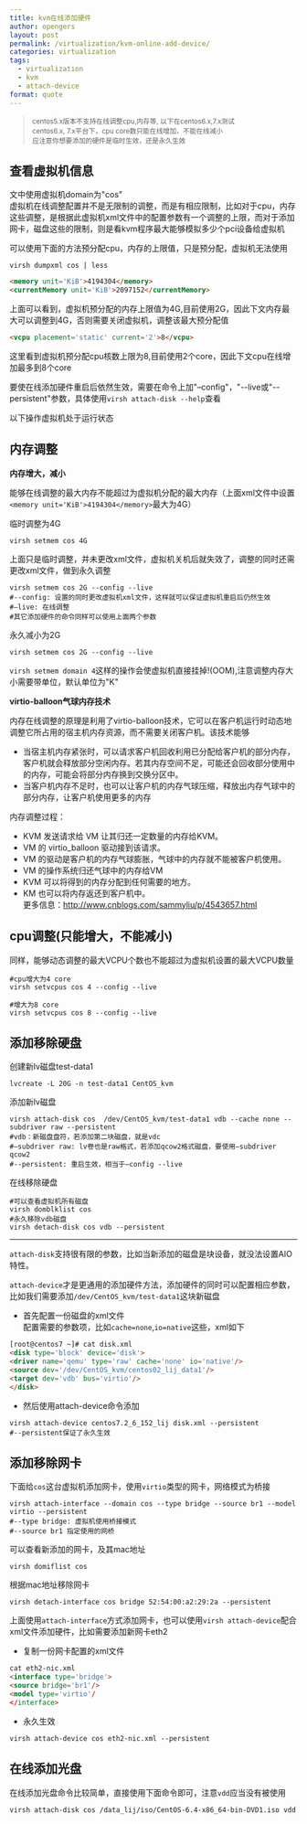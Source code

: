 ```yaml
---
title: kvm在线添加硬件
author: opengers
layout: post
permalink: /virtualization/kvm-online-add-device/
categories: virtualization
tags:
  - virtualization
  - kvm
  - attach-device
format: quote
---
```


><small>centos5.x版本不支持在线调整cpu,内存等, 以下在centos6.x,7.x测试  
centos6.x, 7.x平台下，cpu core数只能在线增加，不能在线减小  
应注意你想要添加的硬件是临时生效，还是永久生效</small>  

## 查看虚拟机信息  

文中使用虚拟机domain为"cos"  
虚拟机在线调整配置并不是无限制的调整，而是有相应限制，比如对于cpu，内存这些调整，是根据此虚拟机xml文件中的配置参数有一个调整的上限，而对于添加网卡，磁盘这些的限制，则是看kvm程序最大能够模拟多少个pci设备给虚拟机   

可以使用下面的方法预分配cpu，内存的上限值，只是预分配，虚拟机无法使用  

	virsh dumpxml cos | less	

``` html
<memory unit='KiB'>4194304</memory>
<currentMemory unit='KiB'>2097152</currentMemory>
```  
上面可以看到，虚拟机预分配的内存上限值为4G,目前使用2G，因此下文内存最大可以调整到4G，否则需要关闭虚拟机，调整该最大预分配值    

``` html
<vcpu placement='static' current='2'>8</vcpu>
```
这里看到虚拟机预分配cpu核数上限为8,目前使用2个core，因此下文cpu在线增加最多到8个core  

要使在线添加硬件重启后依然生效，需要在命令上加"–config"，"--live或"--persistent"参数，具体使用`virsh attach-disk --help`查看      

以下操作虚拟机处于运行状态  

## 内存调整

**内存增大，减小**

能够在线调整的最大内存不能超过为虚拟机分配的最大内存（上面xml文件中设置`<memory unit='KiB'>4194304</memory>`最大为4G）  

临时调整为4G  

	virsh setmem cos 4G

上面只是临时调整，并未更改xml文件，虚拟机关机后就失效了，调整的同时还需更改xml文件，做到永久调整   

``` shell
virsh setmem cos 2G --config --live
#--config: 设置的同时更改虚拟机xml文件，这样就可以保证虚拟机重启后仍然生效
#–live: 在线调整
#其它添加硬件的命令同样可以使用上面两个参数
```

永久减小为2G

	virsh setmem cos 2G --config --live

`virsh setmem domain 4`这样的操作会使虚拟机直接挂掉!(OOM),注意调整内存大小需要带单位，默认单位为"K" 

**virtio-balloon气球内存技术**   

内存在线调整的原理是利用了virtio-balloon技术，它可以在客户机运行时动态地调整它所占用的宿主机内存资源，而不需要关闭客户机。该技术能够  

* 当宿主机内存紧张时，可以请求客户机回收利用已分配给客户机的部分内存，客户机就会释放部分空闲内存。若其内存空间不足，可能还会回收部分使用中的内存，可能会将部分内存换到交换分区中。    
* 当客户机内存不足时，也可以让客户机的内存气球压缩，释放出内存气球中的部分内存，让客户机使用更多的内存  

内存调整过程：  

* KVM 发送请求给 VM 让其归还一定数量的内存给KVM。
* VM 的 virtio_balloon 驱动接到该请求。
* VM 的驱动是客户机的内存气球膨胀，气球中的内存就不能被客户机使用。
* VM 的操作系统归还气球中的内存给VM
* KVM 可以将得到的内存分配到任何需要的地方。
* KM 也可以将内存返还到客户机中。    
更多信息：http://www.cnblogs.com/sammyliu/p/4543657.html

## cpu调整(只能增大，不能减小)

同样，能够动态调整的最大VCPU个数也不能超过为虚拟机设置的最大VCPU数量

``` shell
#cpu增大为4 core
virsh setvcpus cos 4 --config --live

#增大为8 core
virsh setvcpus cos 8 --config --live
```

## 添加移除硬盘

创建新lv磁盘test-data1

	lvcreate -L 20G -n test-data1 CentOS_kvm

添加新lv磁盘

``` shell
virsh attach-disk cos  /dev/CentOS_kvm/test-data1 vdb --cache none --subdriver raw --persistent
#vdb：新磁盘盘符，若添加第二块磁盘，就是vdc
#–subdriver raw: lv卷也是raw格式，若添加qcow2格式磁盘，要使用–subdriver qcow2 
#--persistent: 重启生效，相当于–config --live
```

在线移除硬盘
	
``` shell
#可以查看虚拟机所有磁盘
virsh domblklist cos
#永久移除vdb磁盘
virsh detach-disk cos vdb --persistent
```

-------

`attach-disk`支持很有限的参数，比如当新添加的磁盘是块设备，就没法设置AIO特性。 
 
`attach-device`才是更通用的添加硬件方法，添加硬件的同时可以配置相应参数，比如我们需要添加`/dev/CentOS_kvm/test-data1`这块新磁盘  

* 首先配置一份磁盘的xml文件  
配置需要的参数项，比如`cache=none`,`io=native`这些，xml如下

``` html
[root@centos7 ~]# cat disk.xml
<disk type='block' device='disk'>
<driver name='qemu' type='raw' cache='none' io='native'/>
<source dev='/dev/CentOS_kvm/centos02_lij_data1'/>
<target dev='vdb' bus='virtio'/>
</disk>
```

* 然后使用attach-device命令添加

``` shell
virsh attach-device centos7.2_6_152_lij disk.xml --persistent
#--persistent保证了永久生效 
```

## 添加移除网卡

下面给`cos`这台虚拟机添加网卡，使用`virtio`类型的网卡，网络模式为桥接

``` shell
virsh attach-interface --domain cos --type bridge --source br1 --model virtio --persistent
#--type bridge: 虚拟机使用桥接模式
#--source br1 指定使用的网桥
```

可以查看新添加的网卡，及其mac地址
	
	virsh domiflist cos

根据mac地址移除网卡

	virsh detach-interface cos bridge 52:54:00:a2:29:2a --persistent 

上面使用`attach-interface`方式添加网卡，也可以使用`virsh attach-device`配合xml文件添加硬件，比如需要添加新网卡eth2

* 复制一份网卡配置的xml文件

``` html
cat eth2-nic.xml
<interface type='bridge'>
<source bridge='br1'/>
<model type='virtio'/
</interface>
```

* 永久生效

``` shell
virsh attach-device cos eth2-nic.xml --persistent
```

## 在线添加光盘  
在线添加光盘命令比较简单，直接使用下面命令即可，注意`vdd`应当没有被使用   

	virsh attach-disk cos /data_lij/iso/CentOS-6.4-x86_64-bin-DVD1.iso vdd 